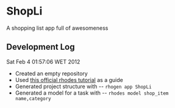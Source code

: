 ShopLi
======

A shopping list app full of awesomeness

Development Log
---------------

Sat Feb  4 01:57:06 WET 2012
 *  Created an empty repository
 *  Used [this official rhodes tutorial](http://docs.rhomobile.com/rhodes/tutorial) as a guide
 *  Generated project structure with -- `rhogen app ShopLi`
 *  Generated a model for a task with -- `rhodes model shop_item name,category`
